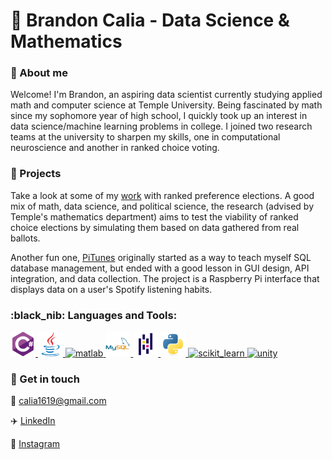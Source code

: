 # :game_die: Brandon Calia - Data Science & Mathematics

### :8ball: About me

Welcome! I'm Brandon, an aspiring data scientist currently studying applied math and computer science at Temple University. Being fascinated by math since my sophomore year of high school, I quickly took up an interest in data science/machine learning problems in college. I joined two research teams at the university to sharpen my skills, one in computational neuroscience and another in ranked choice voting. 

### :gem: Projects

Take a look at some of my [work](https://github.com/brandoncalia/Ranked-Pref-Sim) with ranked preference elections. A good mix of math, data science, and political science, the research (advised by Temple's mathematics department) aims to test the viability of ranked choice elections by simulating them based on data gathered from real ballots.

Another fun one, [PiTunes](https://github.com/brandoncalia/PiTunes) originally started as a way to teach myself SQL database management, but ended with a good lesson in GUI design, API integration, and data collection. The project is a Raspberry Pi interface that displays data on a user's Spotify listening habits.


<h3 align="left">:black_nib: Languages and Tools:</h3>
<p align="left"> <a href="https://www.w3schools.com/cs/" target="_blank" rel="noreferrer"> <img src="https://raw.githubusercontent.com/devicons/devicon/master/icons/csharp/csharp-original.svg" alt="csharp" width="40" height="40"/> </a> <a href="https://www.java.com" target="_blank" rel="noreferrer"> <img src="https://raw.githubusercontent.com/devicons/devicon/master/icons/java/java-original.svg" alt="java" width="40" height="40"/> </a> <a href="https://www.mathworks.com/" target="_blank" rel="noreferrer"> <img src="https://upload.wikimedia.org/wikipedia/commons/2/21/Matlab_Logo.png" alt="matlab" width="40" height="40"/> </a> <a href="https://www.mysql.com/" target="_blank" rel="noreferrer"> <img src="https://raw.githubusercontent.com/devicons/devicon/master/icons/mysql/mysql-original-wordmark.svg" alt="mysql" width="40" height="40"/> </a> <a href="https://pandas.pydata.org/" target="_blank" rel="noreferrer"> <img src="https://raw.githubusercontent.com/devicons/devicon/2ae2a900d2f041da66e950e4d48052658d850630/icons/pandas/pandas-original.svg" alt="pandas" width="40" height="40"/> </a> <a href="https://www.python.org" target="_blank" rel="noreferrer"> <img src="https://raw.githubusercontent.com/devicons/devicon/master/icons/python/python-original.svg" alt="python" width="40" height="40"/> </a> <a href="https://scikit-learn.org/" target="_blank" rel="noreferrer"> <img src="https://upload.wikimedia.org/wikipedia/commons/0/05/Scikit_learn_logo_small.svg" alt="scikit_learn" width="40" height="40"/> </a> <a href="https://unity.com/" target="_blank" rel="noreferrer"> <img src="https://www.vectorlogo.zone/logos/unity3d/unity3d-icon.svg" alt="unity" width="40" height="40"/> </a> </p>

### :balloon: Get in touch

:email: 
calia1619@gmail.com


:airplane:
[LinkedIn](linkedin.com/in/brandoncalia)


:movie_camera: 
[Instagram](instagram.com/calia000)


